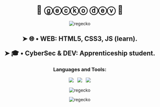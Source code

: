 <h1 align="center">🦎 ⓖⓔⓒⓚⓞ ⓓⓔⓥ 🐸</h1>
<p align="center"> <img src="https://i.pinimg.com/originals/99/ea/b5/99eab5bf1cd45b9899e6346c0141fb71.gif" alt="regecko" /> </p>

<h2 align="center">
 ➤ 🌐 • WEB: HTML5, CSS3, JS (learn).

 ➤ 🎓 • CyberSec & DEV: Apprenticeship student.
</h2>
<p align="center">
</p>

<h3 align="center">Languages and Tools:</h3>


<p align="center">
  <a href= "https://developer.mozilla.org/fr/docs/Web/javascript" style="text-decoration:none">
    <img src="https://skillicons.dev/icons?i=js" />
  </a>
 &nbsp;
 <a href="https://developer.mozilla.org/fr/docs/Web/html" style="text-decoration:none">
    <img src="https://skillicons.dev/icons?i=html" />
  </a>
 &nbsp;
 <a href="https://developer.mozilla.org/fr/docs/Web/css" style="text-decoration:none">
    <img src="https://skillicons.dev/icons?i=css" />
  </a>
 
</p>


<p align="center"> <img src="https://komarev.com/ghpvc/?username=regecko&label=Profile%20views&color=0e75b6&style=flat" alt="regecko" /> </p>
<p align="center"> <img src="https://github-readme-stats.vercel.app/api?username=regecko&show_icons=true&locale=en" alt="regecko" /> </p>


